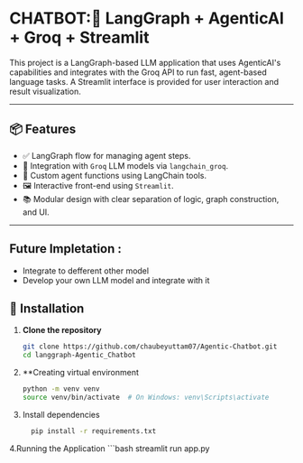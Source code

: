 # CHATBOT:🚀 LangGraph + AgenticAI + Groq + Streamlit

This project is a LangGraph-based LLM application that uses AgenticAI's capabilities and integrates with the Groq API to run fast, agent-based language tasks. A Streamlit interface is provided for user interaction and result visualization.

---

## 📦 Features

- ✅ LangGraph flow for managing agent steps.
- 🤖 Integration with `Groq` LLM models via `langchain_groq`.
- 🧠 Custom agent functions using LangChain tools.
- 🖼️ Interactive front-end using `Streamlit`.
- 📚 Modular design with clear separation of logic, graph construction, and UI.

---
## Future Impletation :
- Integrate to defferent other model
- Develop your own LLM model and integrate with it

## 🔧 Installation

1. **Clone the repository**
   ```bash
   git clone https://github.com/chaubeyuttam07/Agentic-Chatbot.git
   cd langgraph-Agentic_Chatbot
2. **Creating virtual environment
   ```bash
   python -m venv venv
   source venv/bin/activate  # On Windows: venv\Scripts\activate
3.  Install dependencies

    ```bash
      pip install -r requirements.txt
4.Running the Application
    ```bash
      streamlit run app.py

